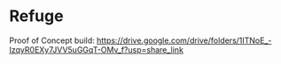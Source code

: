 # Refuge

Proof of Concept build: https://drive.google.com/drive/folders/1ITNoE_-IzqyR0EXy7JVV5uGGqT-OMv_f?usp=share_link
